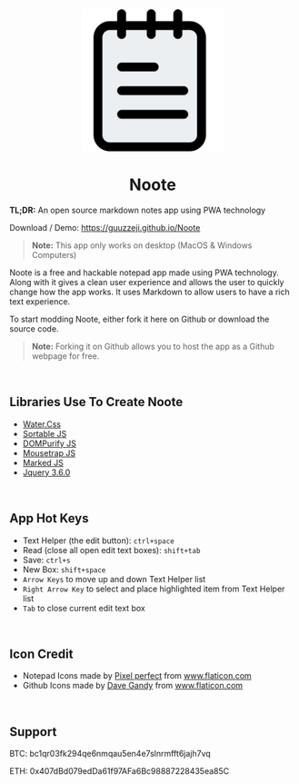 <div align="center">
    <img src="./img/notes.png" width="250">
</div>

<div align="center">
    <h1><b>Noote</b></h1>
</div>

<p><b>TL;DR:</b> An open source markdown notes app using PWA technology</p>

<p>Download / Demo: <a href="https://guuzzeji.github.io/Noote">https://guuzzeji.github.io/Noote</a></p>

> <b>Note:</b> This app only works on desktop (MacOS & Windows Computers)

<p>Noote is a free and hackable notepad app made using PWA technology. Along with it gives a clean user experience and allows the user to quickly change how the app works. It uses Markdown to allow users to have a rich text experience.</p>

<p>To start modding Noote, either fork it here on Github or download the source code. </p>

> <b>Note:</b> Forking it on Github allows you to host the app as a Github webpage for free. 

<br>

## Libraries Use To Create Noote

- <a href="https://watercss.kognise.dev/">Water.Css</a>
- <a href="https://github.com/SortableJS/Sortable">Sortable JS</a>
- <a href="https://github.com/cure53/DOMPurify">DOMPurify JS</a>
- <a href="https://craig.is/killing/mice">Mousetrap JS</a>
- <a href="https://github.com/markedjs/marked">Marked JS</a>
- <a href="https://jquery.com/">Jquery 3.6.0</a>

<br>

## App Hot Keys

- Text Helper (the edit button): `ctrl+space`
- Read (close all open edit text boxes): `shift+tab`
- Save: `ctrl+s`
- New Box: `shift+space`
- `Arrow Keys` to move up and down Text Helper list
- `Right Arrow Key` to select and place highlighted item from Text Helper list 
- `Tab` to close current edit text box

<br>

## Icon Credit

 - <div>Notepad Icons made by <a href="https://icon54.com/" title="Pixel perfect">Pixel perfect</a> from <a href="https://www.flaticon.com/" title="Flaticon">www.flaticon.com</a></div>
  
 - <div>Github Icons made by <a href="https://www.flaticon.com/authors/dave-gandy" title="Dave Gandy">Dave Gandy</a> from <a href="https://www.flaticon.com/" title="Flaticon">www.flaticon.com</a></div>

<br>

## Support

BTC: bc1qr03fk294qe6nmqau5en4e7slnrmfft6jajh7vq

ETH: 0x407dBd079edDa61f97AFa6Bc98887228435ea85C
